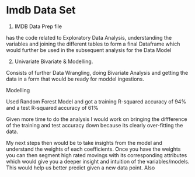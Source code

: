 # Imdb Data Set

1) IMDB Data Prep file 

has the code related to Exploratory Data Analysis, understanding the variables and joining the different tables to form a final Dataframe which would further be used in the subsequent analysis for the Data Model

2) Univariate Bivariate & Modelling. 

  Consists of further Data Wrangling, doing Bivariate Analysis and getting the data in a form that would be ready for moddel ingestions.

Modelling

  Used Random Forest Model and got a training R-squared accuracy of 94% and a test R-squared accuracy of 61% 

  Given more time to do the analysis I would work on bringing the diffference of the training and test accuracy down because its clearly over-fitting the data.

  My next steps then would be to take insights from the model and understand the weights of each coefficients. Once you have the weights you can then segment high    rated movings with its corresponding attributes which would give you a deeper insight and intuition of the variables/models. This would help us better predict given a new data point.
  Also 
